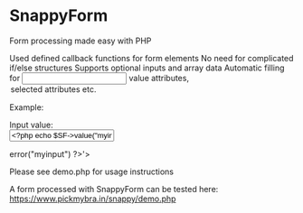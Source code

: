 # SnappyForm
 Form processing made easy with PHP
 
 Used defined callback functions for form elements
 No need for complicated if/else structures
 Supports optional inputs and array data
 Automatic filling for <input> value attributes, <option> selected attributes etc. 
 
 Example:
 
 <label for='myinput'>Input value:</label><br>
 <input name='myinput' id='myinput' value='<?php echo $SF->value("myinput") ?>'><br>
 <?php echo $SF->error("myinput") ?>'>
 
 Please see demo.php for usage instructions
 
 A form processed with SnappyForm can be tested here:
 https://www.pickmybra.in/snappy/demo.php
 

